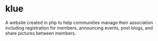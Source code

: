 klue
====
A website created in php to help communities manage their association including registration for members, announcing events, post blogs, and share pictures between members. 